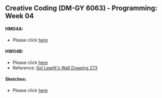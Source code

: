 ## Creative Coding (DM-GY 6063) - Programming: Week 04

#### HM04A:
- Please click [here](https://lauren-tsao-dm-gy-6063-2024fall-b.github.io/HW04/HW04A/)

#### HW04B:
- Please click [here](https://lauren-tsao-dm-gy-6063-2024fall-b.github.io/HW04/HW04B/)
- Reference: [Sol Lewitt's Wall Drawing 273](./images/Sol_Lewitt_Wall_Drawing_273.jpg)

#### Sketches:
- Please click [here](https://drive.google.com/file/d/11qYaQLNM6GDz6aQwATqqZe44fWVraXcu/view?usp=sharing)

